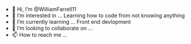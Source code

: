 - 👋 Hi, I’m @WilliamFarrell11
- 👀 I’m interested in ... Learning how to code from not knowing anything
- 🌱 I’m currently learning ... Front end devlopment 
- 💞️ I’m looking to collaborate on ...
- 📫 How to reach me ... 

<!---
WilliamFarrell11/WilliamFarrell11 is a ✨ special ✨ repository because its `README.md` (this file) appears on your GitHub profile.
You can click the Preview link to take a look at your changes.
--->
